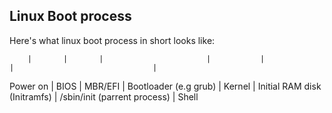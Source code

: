 ## Linux Boot process

Here's what linux boot process in short looks like:

        |       |       |                       |           |                           |                               |
Power on | BIOS | MBR/EFI | Bootloader (e.g grub) | Kernel | Initial RAM disk (Initramfs) | /sbin/init (parrent process) | Shell
